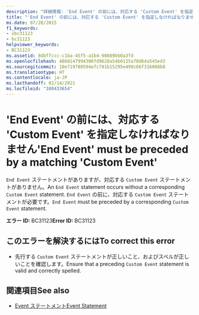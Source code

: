 ```yaml
---
description: "詳細情報: 'End Event' の前には、対応する 'Custom Event' を指定しなければなりません"
title: "'End Event' の前には、対応する 'Custom Event' を指定しなければなりません"
ms.date: 07/20/2015
f1_keywords:
- vbc31123
- bc31123
helpviewer_keywords:
- BC31123
ms.assetid: 8dbffccc-c1ba-45f5-a1b4-90889bb0a3fd
ms.openlocfilehash: 4868147994306fd9628a54b0125a70d64a545ed3
ms.sourcegitcommit: 10e719780594efc781b15295e499c66f316068b8
ms.translationtype: HT
ms.contentlocale: ja-JP
ms.lasthandoff: 02/14/2021
ms.locfileid: "100433654"
---
```

# <a name="end-event-must-be-preceded-by-a-matching-custom-event"></a><span data-ttu-id="3122b-103">'End Event' の前には、対応する 'Custom Event' を指定しなければなりません</span><span class="sxs-lookup"><span data-stu-id="3122b-103">'End Event' must be preceded by a matching 'Custom Event'</span></span>

<span data-ttu-id="3122b-104">`End Event` ステートメントがありますが、対応する `Custom Event` ステートメントがありません。</span><span class="sxs-lookup"><span data-stu-id="3122b-104">An `End Event` statement occurs without a corresponding `Custom Event` statement.</span></span> <span data-ttu-id="3122b-105">`End Event` の前に、対応する `Custom Event` ステートメントが必要です。</span><span class="sxs-lookup"><span data-stu-id="3122b-105">`End Event` must be preceded by a corresponding `Custom Event` statement.</span></span>  
  
 <span data-ttu-id="3122b-106">**エラー ID:** BC31123</span><span class="sxs-lookup"><span data-stu-id="3122b-106">**Error ID:** BC31123</span></span>  
  
## <a name="to-correct-this-error"></a><span data-ttu-id="3122b-107">このエラーを解決するには</span><span class="sxs-lookup"><span data-stu-id="3122b-107">To correct this error</span></span>  
  
- <span data-ttu-id="3122b-108">先行する `Custom Event` ステートメントが正しいこと、およびスペルが正しいことを確認します。</span><span class="sxs-lookup"><span data-stu-id="3122b-108">Ensure that a preceding `Custom Event` statement is valid and correctly spelled.</span></span>  
  
## <a name="see-also"></a><span data-ttu-id="3122b-109">関連項目</span><span class="sxs-lookup"><span data-stu-id="3122b-109">See also</span></span>

- [<span data-ttu-id="3122b-110">Event ステートメント</span><span class="sxs-lookup"><span data-stu-id="3122b-110">Event Statement</span></span>](../language-reference/statements/event-statement.md)
